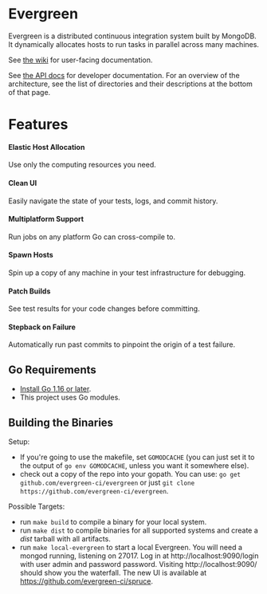 # Evergreen
Evergreen is a distributed continuous integration system built by MongoDB.
It dynamically allocates hosts to run tasks in parallel across many machines.

See [the wiki](https://github.com/evergreen-ci/evergreen/wiki) for
user-facing documentation.

See [the API docs](https://pkg.go.dev/github.com/evergreen-ci/evergreen) for
developer documentation. For an overview of the architecture, see the list of
directories and their descriptions at the bottom of that page.

# Features

#### Elastic Host Allocation
Use only the computing resources you need.

#### Clean UI
Easily navigate the state of your tests, logs, and commit history.

#### Multiplatform Support
Run jobs on any platform Go can cross-compile to.

#### Spawn Hosts
Spin up a copy of any machine in your test infrastructure for debugging.

#### Patch Builds
See test results for your code changes before committing.

#### Stepback on Failure
Automatically run past commits to pinpoint the origin of a test failure.

## Go Requirements
* [Install Go 1.16 or later](https://golang.org/dl/).
* This project uses Go modules.

## Building the Binaries

Setup:

* If you're going to use the makefile, set `GOMODCACHE` (you can just set it to
  the output of `go env GOMODCACHE`, unless you want it somewhere else).
* check out a copy of the repo into your gopath. You can use: `go get
  github.com/evergreen-ci/evergreen` or just `git clone
  https://github.com/evergreen-ci/evergreen`.

Possible Targets:

* run `make build` to compile a binary for your local
  system.
* run `make dist` to compile binaries for all supported systems
  and create a *dist* tarball with all artifacts.
* run `make local-evergreen` to start a local Evergreen. You will need a mongod running, listening on 27017. Log in at http://localhost:9090/login with user admin and password password. Visiting http://localhost:9090/ should show you the waterfall. The new UI is available at https://github.com/evergreen-ci/spruce.
